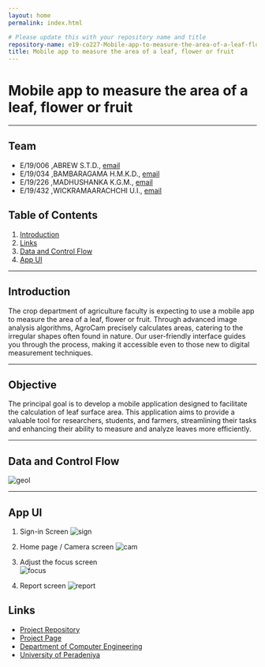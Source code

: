 ```yaml
---
layout: home
permalink: index.html

# Please update this with your repository name and title
repository-name: e19-co227-Mobile-app-to-measure-the-area-of-a-leaf-flower-or-fruit
title: Mobile app to measure the area of a leaf, flower or fruit
---
```


[comment]: # "This is the standard layout for the project, but you can clean this and use your own template"

# Mobile app to measure the area of a leaf, flower or fruit

---

<!-- 
This is a sample image, to show how to add images to your page. To learn more options, please refer [this](https://projects.ce.pdn.ac.lk/docs/faq/how-to-add-an-image/)

![Sample Image](./images/sample.png)
 -->

## Team
-  E/19/006 ,ABREW S.T.D., [email](e19006@eng.pdn.ac.lk)
-  E/19/034 ,BAMBARAGAMA H.M.K.D., [email](e19034@eng.pdn.ac.lk)
-  E/19/226 ,MADHUSHANKA K.G.M., [email](e19226@eng.pdn.ac.lk)
-  E/19/432 ,WICKRAMAARACHCHI U.I., [email](e19432@eng.pdn.ac.lk)

## Table of Contents

1. [Introduction](#introduction)
3. [Links](#links)
4. [Data and Control Flow](#Data-and-Control-Flow)
5. [App UI](#App-UI)

---

## Introduction

The crop department of agriculture faculty is expecting to use a mobile app to measure the area of a leaf, flower or fruit. Through advanced image analysis algorithms, AgroCam precisely calculates areas, catering to the irregular shapes often found in nature. Our user-friendly interface guides you through the process, making it accessible even to those new to digital measurement techniques.

---

## Objective

The principal goal is to develop a mobile application designed to facilitate the calculation of leaf surface area. This application aims to provide a valuable tool for researchers, students, and farmers, streamlining their tasks and enhancing their ability to measure and analyze leaves more efficiently.

---

## Data and Control Flow 

![geol](./images/geo.png)

---

## App UI

1. Sign-in Screen
![sign](./images/sign.jpg)

2. Home page /  Camera screen
![cam](./images/cam.jpg)

3. Adjust the focus screen  
![focus](./images/focus.jpg)

4. Report screen
![report](./images/report.jpg)


## Links

- [Project Repository](https://github.com/cepdnaclk/e19-co227-Mobile-app-to-measure-the-area-of-a-leaf-flower-or-fruit)
- [Project Page](https://cepdnaclk.github.io/e19-co227-Mobile-app-to-measure-the-area-of-a-leaf-flower-or-fruit)
- [Department of Computer Engineering](http://www.ce.pdn.ac.lk/)
- [University of Peradeniya](https://eng.pdn.ac.lk/)




[//]: # (Please refer this to learn more about Markdown syntax)
[//]: # (https://github.com/adam-p/markdown-here/wiki/Markdown-Cheatsheet)


